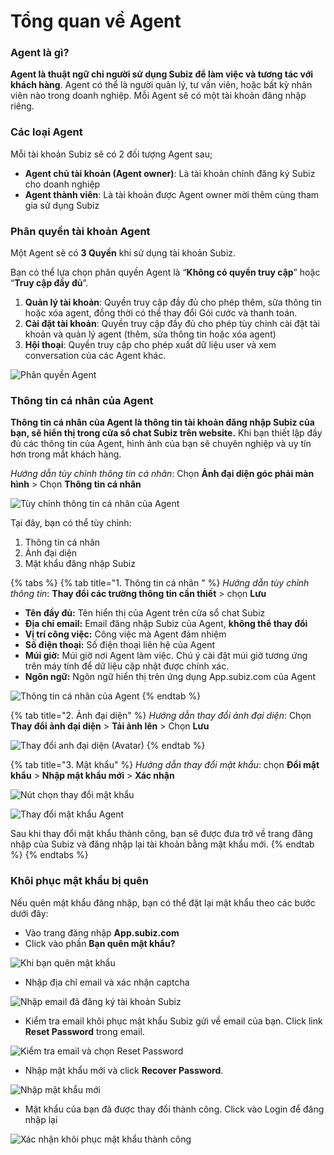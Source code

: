 # Tổng quan về Agent

### Agent là gì?

**Agent là thuật ngữ chỉ người sử dụng Subiz để làm việc và tương tác với khách hàng**. Agent có thể là người quản lý, tư vấn viên, hoặc bất kỳ nhân viên nào trong doanh nghiệp. Mỗi Agent sẽ có một tài khoản đăng nhập riêng.

### **Các loại Agent**

Mỗi tài khoản Subiz sẽ có 2 đối tượng Agent sau;

* **Agent chủ tài khoản \(Agent owner\)**: Là tài khoản chính đăng ký Subiz cho doanh nghiệp
* **Agent thành viên**: Là tài khoản được Agent owner mời thêm cùng tham gia sử dụng Subiz

### Phân quyền tài khoản Agent

Một Agent sẽ có **3 Quyền** khi sử dụng tài khoản Subiz. 

Bạn có thể lựa chọn phân quyền Agent là “**Không có quyền truy cập**” hoặc “**Truy cập đầy đủ**”.

1. **Quản lý tài khoản**: Quyền truy cập đầy đủ cho phép thêm, sửa thông tin hoặc xóa agent, đồng thời có thể thay đổi Gói cước và thanh toán.
2. **Cài đặt tài khoản**: Quyền truy cập đầy đủ cho phép tùy chỉnh cài đặt tài khoản và quản lý agent \(thêm, sửa thông tin hoặc xóa agent\)
3. **Hội thoại**: Quyền truy cập cho phép xuất dữ liệu user và xem conversation của các Agent khác.

![Ph&#xE2;n quy&#x1EC1;n Agent](../../../.gitbook/assets/phan-quen-agent.png)

### Thông tin cá nhân của Agent

**Thông tin cá nhân của Agent là thông tin tài khoản đăng nhập Subiz của bạn, sẽ hiển thị trong cửa sổ chat Subiz trên website.** Khi bạn thiết lập đầy đủ các thông tin của Agent, hình ảnh của bạn sẽ chuyên nghiệp và uy tín hơn trong mắt khách hàng.

_Hướng dẫn tùy chỉnh thông tin cá nhân_: Chọn **Ảnh đại diện góc phải màn hình** &gt; Chọn **Thông tin cá nhân**

![T&#xF9;y ch&#x1EC9;nh th&#xF4;ng tin c&#xE1; nh&#xE2;n c&#x1EE7;a Agent](../../../.gitbook/assets/khach.jpg)

Tại đây, bạn có thể tùy chỉnh:

1. Thông tin cá nhân
2. Ảnh đại diện
3. Mật khẩu đăng nhập Subiz

{% tabs %}
{% tab title="1. Thông tin cá nhân " %}
_Hướng dẫn tùy chỉnh thông tin_: **Thay đổi các trường thông tin cần thiết** &gt; chọn **Lưu**

* **Tên** **đầy đủ:** Tên hiển thị của Agent trên cửa sổ chat Subiz
* **Địa chỉ email:** Email đăng nhập Subiz của Agent, **không thể thay đổi**
* **Vị trí công việc:** Công việc mà Agent đảm nhiệm
* **Số điện thoại:** Số điện thoại liên hệ của Agent
* **Múi giờ:** Múi giờ nơi Agent làm việc. Chú ý cài đặt múi giờ tương ứng trên máy tính để dữ liệu cập nhật được chính xác.
* **Ngôn ngữ:** Ngôn ngữ hiển thị trên ứng dụng App.subiz.com của Agent

![Th&#xF4;ng tin c&#xE1; nh&#xE2;n c&#x1EE7;a Agent](../../../.gitbook/assets/agent-info.png)
{% endtab %}

{% tab title="2. Ảnh đại diện" %}
_Hướng dẫn thay đổi ảnh đại diện_: Chọn **Thay đổi ảnh đại diện** &gt; **Tải ảnh lên** &gt; Chọn **Lưu**

![Thay &#x111;&#x1ED5;i anh &#x111;&#x1EA1;i di&#x1EC7;n \(Avatar\)](../../../.gitbook/assets/thay-doi-avatar.jpg)
{% endtab %}

{% tab title="3. Mật khẩu" %}
_Hướng dẫn thay đổi mật khẩu_: chọn **Đổi mật khẩu** &gt; **Nhập mật khẩu mới** &gt; **Xác nhận**

![N&#xFA;t ch&#x1ECD;n thay &#x111;&#x1ED5;i m&#x1EAD;t kh&#x1EA9;u](../../../.gitbook/assets/thay-doi-mat-khau.jpg)

![Thay &#x111;&#x1ED5;i m&#x1EAD;t kh&#x1EA9;u Agent](../../../.gitbook/assets/change-password.png)

Sau khi thay đổi mật khẩu thành công, bạn sẽ được đưa trở về trang đăng nhập của Subiz và đăng nhập lại tài khoản bằng mật khẩu mới.
{% endtab %}
{% endtabs %}

### Khôi phục mật khẩu bị quên

Nếu quên mật khẩu đăng nhập, bạn có thể đặt lại mật khẩu theo các bước dưới đây:

* Vào trang đăng nhập **App.subiz.com**
* Click vào phần **Bạn quên mật khẩu?**

![Khi b&#x1EA1;n qu&#xEA;n m&#x1EAD;t kh&#x1EA9;u](../../../.gitbook/assets/quen-mat-khau-1.png)

* Nhập địa chỉ email và xác nhận captcha

![Nh&#x1EAD;p email &#x111;&#xE3; &#x111;&#x103;ng k&#xFD; t&#xE0;i kho&#x1EA3;n Subiz](../../../.gitbook/assets/quen-mat-khau-2.png)

*  Kiểm tra email khôi phục mật khẩu Subiz gửi về email của bạn. Click link **Reset Password**  trong email.

![Ki&#x1EC3;m tra email v&#xE0; ch&#x1ECD;n Reset Password](../../../.gitbook/assets/reset-password.png)

* Nhập mật khẩu mới và click **Recover Password**.

![Nh&#x1EAD;p m&#x1EAD;t kh&#x1EA9;u m&#x1EDB;i](../../../.gitbook/assets/reset-password-2.png)

* Mật khẩu của bạn đã được thay đổi thành công. Click vào Login để đăng nhập lại

![X&#xE1;c nh&#x1EAD;n kh&#xF4;i ph&#x1EE5;c m&#x1EAD;t kh&#x1EA9;u th&#xE0;nh c&#xF4;ng](../../../.gitbook/assets/change-password-success.png)





